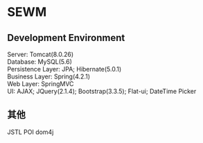 # SEWM

Development Environment
-----------------------------------
Server: Tomcat(8.0.26)  
Database: MySQL(5.6)  
Persistence Layer: JPA; Hibernate(5.0.1)  
Business Layer: Spring(4.2.1)  
Web Layer: SpringMVC  
UI: AJAX; JQuery(2.1.4); Bootstrap(3.3.5); Flat-ui; DateTime Picker

其他  
----------
JSTL
POI
dom4j
